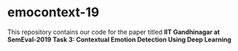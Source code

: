 # emocontext-19
This repository contains our code for the paper titled **IIT Gandhinagar at SemEval-2019 Task 3: Contextual Emotion Detection Using Deep Learning**
